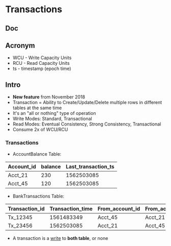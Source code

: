 # Transactions

## Doc

## Acronym
* WCU - Write Capacity Units
* RCU - Read Capacity Units
* ts - timestamp (epoch time)

## Intro
* **New feature** from November 2018
* Transaction = Ability to Create/Update/Delete multiple rows in different tables at the same time
* It's an "all or nothing" type of operation
* Write Modes: Standard, Transactional
* Read Modes: Eventual Consistency, Strong Consistency, Transactional
* Consume 2x of WCU/RCU

### Transactions
* AccountBalance Table:

| Account_id | balance | Last_transaction_ts |
|------------|---------|---------------------|
| Acct_21    | 230     | 1562503085          |
| Acct_45    | 120     | 1562503085          |

* BankTransactions Table:

| Transaction_id | Transaction_time | From_account_id | From_account_id | value |
|----------------|------------------|-----------------|-----------------|-------|
| Tx_12345       | 1561483349       | Acct_45         | Acct_21         | 45    |
| Tx_23456       | 1562503085       | Acct_21         | Acct_45         | 100   |

* A transaction is a <ins>write</ins> to **both table**, or none
